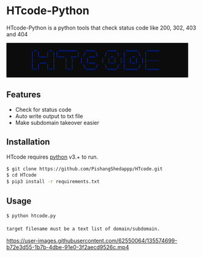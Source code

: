 # HTcode-Python

HTcode-Python is a python tools that check status code like 200, 302, 403 and 404

![HTcode](https://raw.githubusercontent.com/PishangShedappp/HTcode/main/image/banner.png)

## Features

- Check for status code 
- Auto write output to txt file
- Make subdomain takeover easier

## Installation

HTcode requires [python](https://python.org/) v3.+ to run.

```sh
$ git clone https://github.com/PishangShedappp/HTcode.git
$ cd HTcode
$ pip3 install -r requirements.txt
```

## Usage

```sh
$ python htcode.py

target filename must be a text list of domain/subdomain.
```



https://user-images.githubusercontent.com/62550064/135574699-b72e3d55-1b7b-4dbe-91e0-3f2aecd9526c.mp4



